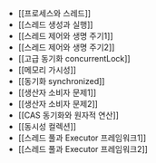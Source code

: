 ---
---

- [[프로세스와 스레드]]
- [[스레드 생성과 실행]]
- [[스레드 제어와 생명 주기1]]
- [[스레드 제어와 생명 주기2]]
- [[고급 동기화 concurrentLock]]
- [[메모리 가시성]]
- [[동기화 synchronized]]
- [[생산자 소비자 문제1]]
- [[생산자 소비자 문제2]]
- [[CAS 동기화와 원자적 연산]]
- [[동시성 컬렉션]]
- [[스레드 풀과 Executor 프레임워크1]]
- [[스레드 풀과 Executor 프레임워크2]]
